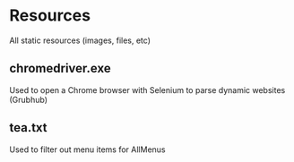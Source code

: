 # Resources
All static resources (images, files, etc)

## chromedriver.exe
Used to open a Chrome browser with Selenium to parse dynamic websites (Grubhub)

## tea.txt
Used to filter out menu items for AllMenus